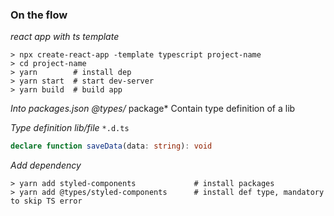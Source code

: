 ### On the flow

*react app with ts template*

```
> npx create-react-app -template typescript project-name
> cd project-name
> yarn        # install dep
> yarn start  # start dev-server
> yarn build  # build app
```

*Into packages.json @types/* package*
Contain type definition of a lib


*Type definition lib/file* `*.d.ts`

```typescript
declare function saveData(data: string): void
```

*Add dependency*

```
> yarn add styled-components             # install packages
> yarn add @types/styled-components      # install def type, mandatory to skip TS error
```





